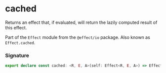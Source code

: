 # cached

Returns an effect that, if evaluated, will return the lazily computed
result of this effect.

Part of the `Effect` module from the `@effect/io` package. Also known as `Effect.cached`.

### Signature

```typescript
export declare const cached: <R, E, A>(self: Effect<R, E, A>) => Effect<never, never, Effect<R, E, A>>
```
